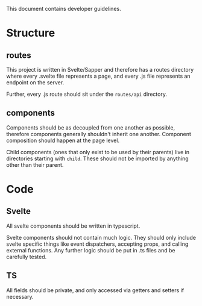 This document contains developer guidelines.

# Structure

## routes

This project is written in Svelte/Sapper and therefore has a routes directory where every .svelte file represents a page, and every .js file represents an endpoint on the server.

Further, every .js route should sit under the `routes/api` directory.

## components

Components should be as decoupled from one another as possible, therefore components generally shouldn't inherit one another. Component composition should happen at the page level.

Child components (ones that only exist to be used by their parents) live in directories starting with `child`. These should not be imported by anything other than their parent.

# Code

## Svelte

All svelte components should be written in typescript.

Svelte components should not contain much logic. They should only include svelte specific things like event dispatchers, accepting props, and calling external functions. Any further logic should be put in .ts files and be carefully tested.

## TS

All fields should be private, and only accessed via getters and setters if necessary.